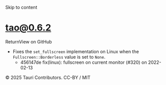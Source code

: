 Skip to content
# tao@0.6.2
ReturnView on GitHub
  * Fixes the `set_fullscreen` implementation on Linux when the `Fullscreen::Borderless` value is set to `None`. 
    * 456147de fix(linux): fullscreen on current monitor (#320) on 2022-02-13


© 2025 Tauri Contributors. CC-BY / MIT
